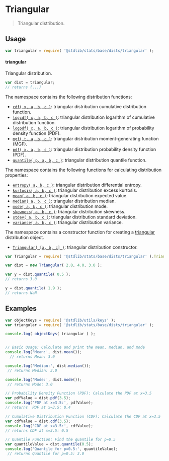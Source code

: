 <!--

@license Apache-2.0

Copyright (c) 2018 The Stdlib Authors.

Licensed under the Apache License, Version 2.0 (the "License");
you may not use this file except in compliance with the License.
You may obtain a copy of the License at

   http://www.apache.org/licenses/LICENSE-2.0

Unless required by applicable law or agreed to in writing, software
distributed under the License is distributed on an "AS IS" BASIS,
WITHOUT WARRANTIES OR CONDITIONS OF ANY KIND, either express or implied.
See the License for the specific language governing permissions and
limitations under the License.

-->

# Triangular

> Triangular distribution.

<section class="usage">

## Usage

```javascript
var triangular = require( '@stdlib/stats/base/dists/triangular' );
```

#### triangular

Triangular distribution.

```javascript
var dist = triangular;
// returns {...}
```

The namespace contains the following distribution functions:

<!-- <toc pattern="*+(cdf|pdf|mgf|quantile)*"> -->

<div class="namespace-toc">

-   <span class="signature">[`cdf( x, a, b, c )`][@stdlib/stats/base/dists/triangular/cdf]</span><span class="delimiter">: </span><span class="description">triangular distribution cumulative distribution function.</span>
-   <span class="signature">[`logcdf( x, a, b, c )`][@stdlib/stats/base/dists/triangular/logcdf]</span><span class="delimiter">: </span><span class="description">triangular distribution logarithm of cumulative distribution function.</span>
-   <span class="signature">[`logpdf( x, a, b, c )`][@stdlib/stats/base/dists/triangular/logpdf]</span><span class="delimiter">: </span><span class="description">triangular distribution logarithm of probability density function (PDF).</span>
-   <span class="signature">[`mgf( t, a, b, c )`][@stdlib/stats/base/dists/triangular/mgf]</span><span class="delimiter">: </span><span class="description">triangular distribution moment-generating function (MGF).</span>
-   <span class="signature">[`pdf( x, a, b, c )`][@stdlib/stats/base/dists/triangular/pdf]</span><span class="delimiter">: </span><span class="description">triangular distribution probability density function (PDF).</span>
-   <span class="signature">[`quantile( p, a, b, c )`][@stdlib/stats/base/dists/triangular/quantile]</span><span class="delimiter">: </span><span class="description">triangular distribution quantile function.</span>

</div>

<!-- </toc> -->

The namespace contains the following functions for calculating distribution properties:

<!-- <toc pattern="*+(entropy|kurtosis|mean|median|mode|skewness|stdev|variance)*"> -->

<div class="namespace-toc">

-   <span class="signature">[`entropy( a, b, c )`][@stdlib/stats/base/dists/triangular/entropy]</span><span class="delimiter">: </span><span class="description">triangular distribution differential entropy.</span>
-   <span class="signature">[`kurtosis( a, b, c )`][@stdlib/stats/base/dists/triangular/kurtosis]</span><span class="delimiter">: </span><span class="description">triangular distribution excess kurtosis.</span>
-   <span class="signature">[`mean( a, b, c )`][@stdlib/stats/base/dists/triangular/mean]</span><span class="delimiter">: </span><span class="description">triangular distribution expected value.</span>
-   <span class="signature">[`median( a, b, c )`][@stdlib/stats/base/dists/triangular/median]</span><span class="delimiter">: </span><span class="description">triangular distribution median.</span>
-   <span class="signature">[`mode( a, b, c )`][@stdlib/stats/base/dists/triangular/mode]</span><span class="delimiter">: </span><span class="description">triangular distribution mode.</span>
-   <span class="signature">[`skewness( a, b, c )`][@stdlib/stats/base/dists/triangular/skewness]</span><span class="delimiter">: </span><span class="description">triangular distribution skewness.</span>
-   <span class="signature">[`stdev( a, b, c )`][@stdlib/stats/base/dists/triangular/stdev]</span><span class="delimiter">: </span><span class="description">triangular distribution standard deviation.</span>
-   <span class="signature">[`variance( a, b, c )`][@stdlib/stats/base/dists/triangular/variance]</span><span class="delimiter">: </span><span class="description">triangular distribution variance.</span>

</div>

<!-- </toc> -->

The namespace contains a constructor function for creating a [triangular][triangular-distribution] distribution object.

<!-- <toc pattern="*ctor*"> -->

<div class="namespace-toc">

-   <span class="signature">[`Triangular( [a, b, c] )`][@stdlib/stats/base/dists/triangular/ctor]</span><span class="delimiter">: </span><span class="description">triangular distribution constructor.</span>

</div>

<!-- </toc> -->

```javascript
var Triangular = require( '@stdlib/stats/base/dists/triangular' ).Triangular;

var dist = new Triangular( 2.0, 4.0, 3.0 );

var y = dist.quantile( 0.5 );
// returns 3.0

y = dist.quantile( 1.9 );
// returns NaN


```

</section>

<!-- /.usage -->

<section class="examples">

## Examples

<!-- TODO: better examples -->


<!-- eslint no-undef: "error" -->

```javascript
var objectKeys = require( '@stdlib/utils/keys' );
var triangular = require( '@stdlib/stats/base/dists/triangular' );

console.log( objectKeys( triangular ) );


// Basic Usage: Calculate and print the mean, median, and mode
console.log('Mean:', dist.mean()); 
  // returns Mean: 3.0

console.log('Median:', dist.median());
 // returns Median: 3.0

console.log('Mode:', dist.mode());  
 // returns Mode: 3.0

// Probability Density Function (PDF): Calculate the PDF at x=3.5
var pdfValue = dist.pdf(3.5);
console.log('PDF at x=3.5:', pdfValue); 
// returns  PDF at x=3.5: 0.4

// Cumulative Distribution Function (CDF): Calculate the CDF at x=3.5
var cdfValue = dist.cdf(3.5);
console.log('CDF at x=3.5:', cdfValue); 
// returns CDF at x=3.5: 0.5

// Quantile Function: Find the quantile for p=0.5
var quantileValue = dist.quantile(0.5);
console.log('Quantile for p=0.5:', quantileValue);
 // returns Quantile for p=0.5: 3.0
```

</section>

<!-- /.examples -->

<!-- Section for related `stdlib` packages. Do not manually edit this section, as it is automatically populated. -->

<section class="related">

</section>

<!-- /.related -->

<!-- Section for all links. Make sure to keep an empty line after the `section` element and another before the `/section` close. -->

<section class="links">

[triangular-distribution]: https://en.wikipedia.org/wiki/Triangular_distribution

<!-- <toc-links> -->

[@stdlib/stats/base/dists/triangular/ctor]: https://github.com/stdlib-js/stdlib/tree/develop/lib/node_modules/%40stdlib/stats/base/dists/triangular/ctor

[@stdlib/stats/base/dists/triangular/entropy]: https://github.com/stdlib-js/stdlib/tree/develop/lib/node_modules/%40stdlib/stats/base/dists/triangular/entropy

[@stdlib/stats/base/dists/triangular/kurtosis]: https://github.com/stdlib-js/stdlib/tree/develop/lib/node_modules/%40stdlib/stats/base/dists/triangular/kurtosis

[@stdlib/stats/base/dists/triangular/mean]: https://github.com/stdlib-js/stdlib/tree/develop/lib/node_modules/%40stdlib/stats/base/dists/triangular/mean

[@stdlib/stats/base/dists/triangular/median]: https://github.com/stdlib-js/stdlib/tree/develop/lib/node_modules/%40stdlib/stats/base/dists/triangular/median

[@stdlib/stats/base/dists/triangular/mode]: https://github.com/stdlib-js/stdlib/tree/develop/lib/node_modules/%40stdlib/stats/base/dists/triangular/mode

[@stdlib/stats/base/dists/triangular/skewness]: https://github.com/stdlib-js/stdlib/tree/develop/lib/node_modules/%40stdlib/stats/base/dists/triangular/skewness

[@stdlib/stats/base/dists/triangular/stdev]: https://github.com/stdlib-js/stdlib/tree/develop/lib/node_modules/%40stdlib/stats/base/dists/triangular/stdev

[@stdlib/stats/base/dists/triangular/variance]: https://github.com/stdlib-js/stdlib/tree/develop/lib/node_modules/%40stdlib/stats/base/dists/triangular/variance

[@stdlib/stats/base/dists/triangular/cdf]: https://github.com/stdlib-js/stdlib/tree/develop/lib/node_modules/%40stdlib/stats/base/dists/triangular/cdf

[@stdlib/stats/base/dists/triangular/logcdf]: https://github.com/stdlib-js/stdlib/tree/develop/lib/node_modules/%40stdlib/stats/base/dists/triangular/logcdf

[@stdlib/stats/base/dists/triangular/logpdf]: https://github.com/stdlib-js/stdlib/tree/develop/lib/node_modules/%40stdlib/stats/base/dists/triangular/logpdf

[@stdlib/stats/base/dists/triangular/mgf]: https://github.com/stdlib-js/stdlib/tree/develop/lib/node_modules/%40stdlib/stats/base/dists/triangular/mgf

[@stdlib/stats/base/dists/triangular/pdf]: https://github.com/stdlib-js/stdlib/tree/develop/lib/node_modules/%40stdlib/stats/base/dists/triangular/pdf

[@stdlib/stats/base/dists/triangular/quantile]: https://github.com/stdlib-js/stdlib/tree/develop/lib/node_modules/%40stdlib/stats/base/dists/triangular/quantile

<!-- </toc-links> -->

</section>

<!-- /.links -->
